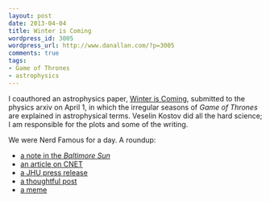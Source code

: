 ```yaml
---
layout: post
date: 2013-04-04
title: Winter is Coming
wordpress_id: 3005
wordpress_url: http://www.danallan.com/?p=3005
comments: true
tags:
- Game of Thrones
- astrophysics
---
```

I coauthored an astrophysics paper, [Winter is Coming](http://arxiv.org/pdf/1304.0445v1.pdf), submitted to the physics arxiv on April 1, in which the irregular seasons of _Game of Thrones_ are explained in astrophysical terms. Veselin Kostov did all the hard science; I am responsible for the plots and some of the writing.

We were Nerd Famous for a day. A roundup:

* [a note in the _Baltimore Sun_](http://articles.baltimoresun.com/2013-06-11/entertainment/bal-game-of-thrones-weird-weather-seasons-20130611_1_thrones-westeros-hopkins-students)
* [an article on CNET](http://news.cnet.com/8301-17938_105-57589223-1/scientists-dissect-the-weather-in-game-of-thrones/)
* [a JHU press release](http://hub.jhu.edu/2013/06/11/game-of-thrones-season-hypothesis)
* [a thoughtful post](http://www.mikebrotherton.com/2013/04/03/game-of-thrones-astronomy-by-astronomers/)
* [a meme](http://www.itsokaytobesmart.com/post/47045975478/scientists-determine-that-the-weirdness-of-seasons)
